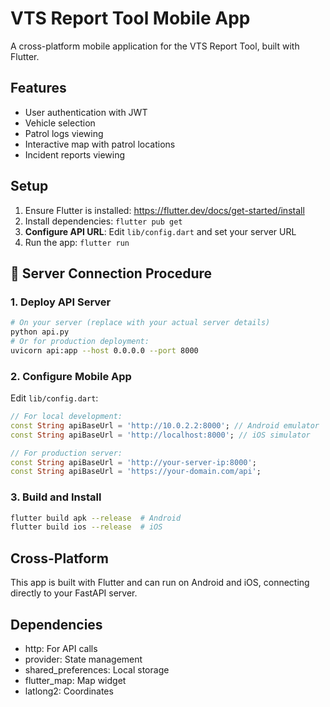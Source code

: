 # VTS Report Tool Mobile App

A cross-platform mobile application for the VTS Report Tool, built with Flutter.

## Features

- User authentication with JWT
- Vehicle selection
- Patrol logs viewing
- Interactive map with patrol locations
- Incident reports viewing

## Setup

1. Ensure Flutter is installed: https://flutter.dev/docs/get-started/install
2. Install dependencies: `flutter pub get`
3. **Configure API URL**: Edit `lib/config.dart` and set your server URL
4. Run the app: `flutter run`

## 🔗 Server Connection Procedure

### 1. Deploy API Server
```bash
# On your server (replace with your actual server details)
python api.py
# Or for production deployment:
uvicorn api:app --host 0.0.0.0 --port 8000
```

### 2. Configure Mobile App
Edit `lib/config.dart`:
```dart
// For local development:
const String apiBaseUrl = 'http://10.0.2.2:8000'; // Android emulator
const String apiBaseUrl = 'http://localhost:8000'; // iOS simulator

// For production server:
const String apiBaseUrl = 'http://your-server-ip:8000';
const String apiBaseUrl = 'https://your-domain.com/api';
```

### 3. Build and Install
```bash
flutter build apk --release  # Android
flutter build ios --release  # iOS
```

## Cross-Platform

This app is built with Flutter and can run on Android and iOS, connecting directly to your FastAPI server.

## Dependencies

- http: For API calls
- provider: State management
- shared_preferences: Local storage
- flutter_map: Map widget
- latlong2: Coordinates